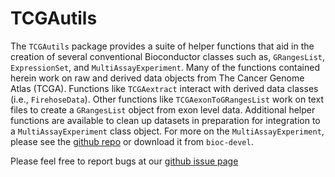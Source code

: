 # TCGAutils 

The `TCGAutils` package provides a suite of helper functions that aid in
the creation of several conventional Bioconductor classes such as,
`GRangesList`, `ExpressionSet`, and `MultiAssayExperiment`. Many of the
functions contained herein work on raw and derived data objects from The
Cancer Genome Atlas (TCGA). Functions like `TCGAextract` interact with
derived data classes (i.e., `FirehoseData`). Other functions like
`TCGAexonToGRangesList` work on text files to create a `GRangesList` object
from exon level data. Additional helper functions are available to clean up
datasets in preparation for integration to a `MultiAssayExperiment` class
object. For more on the `MultiAssayExperiment`, please see the [github repo][]
or download it from `bioc-devel`.

Please feel free to report bugs at our [github issue page][]

[github issue page]: https://github.com/waldronlab/TCGAutils
[github repo]: https://github.com/vjcitn/MultiAssayExperiment
